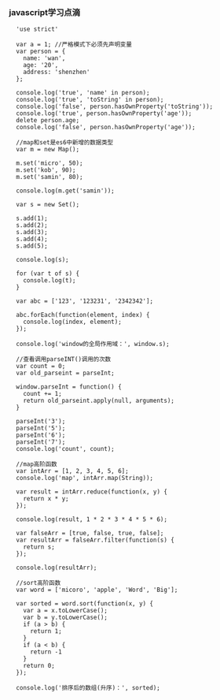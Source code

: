 ### javascript学习点滴

      'use strict'

      var a = 1; //严格模式下必须先声明变量
      var person = {
        name: 'wan',
        age: '20',
        address: 'shenzhen'
      };

      console.log('true', 'name' in person);
      console.log('true', 'toString' in person);
      console.log('false', person.hasOwnProperty('toString'));
      console.log('true', person.hasOwnProperty('age'));
      delete person.age;
      console.log('false', person.hasOwnProperty('age'));

      //map和set是es6中新增的数据类型
      var m = new Map();

      m.set('micro', 50);
      m.set('kob', 90);
      m.set('samin', 80);

      console.log(m.get('samin'));

      var s = new Set();

      s.add(1);
      s.add(2);
      s.add(3);
      s.add(4);
      s.add(5);

      console.log(s);

      for (var t of s) {
        console.log(t);
      }

      var abc = ['123', '123231', '2342342'];

      abc.forEach(function(element, index) {
        console.log(index, element);
      });

      console.log('window的全局作用域：', window.s);

      //查看调用parseINT()调用的次数
      var count = 0;
      var old_parseint = parseInt;

      window.parseInt = function() {
        count += 1;
        return old_parseint.apply(null, arguments);
      }

      parseInt('3');
      parseInt('5');
      parseInt('6');
      parseInt('7');
      console.log('count', count);

      //map高阶函数
      var intArr = [1, 2, 3, 4, 5, 6];
      console.log('map', intArr.map(String));

      var result = intArr.reduce(function(x, y) {
        return x * y;
      });

      console.log(result, 1 * 2 * 3 * 4 * 5 * 6);

      var falseArr = [true, false, true, false];
      var resultArr = falseArr.filter(function(s) {
        return s;
      });

      console.log(resultArr);

      //sort高阶函数
      var word = ['micoro', 'apple', 'Word', 'Big'];

      var sorted = word.sort(function(x, y) {
        var a = x.toLowerCase();
        var b = y.toLowerCase();
        if (a > b) {
          return 1;
        }
        if (a < b) {
          return -1
        }
        return 0;
      });

      console.log('排序后的数组(升序)：', sorted);

